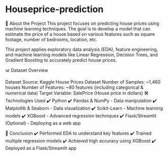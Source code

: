 # Houseprice-prediction
📌 About the Project This project focuses on predicting house prices using machine learning techniques. The goal is to develop a model that can estimate the price of a house based on various features such as square footage, number of bedrooms, location, etc.

This project applies exploratory data analysis (EDA), feature engineering, and machine learning models like Linear Regression, Decision Trees, and Gradient Boosting to accurately predict house prices.

📊 Dataset Overview

Dataset Source: Kaggle House Prices Dataset
Number of Samples: ~1,460 houses
Number of Features: ~80 features (including categorical & numerical data)
Target Variable: SalePrice (House price in dollars)
🛠️ Technologies Used ✔️ Python ✔️ Pandas & NumPy - Data manipulation ✔️ Matplotlib & Seaborn - Data visualization ✔️ Scikit-Learn - Machine learning models ✔️ XGBoost - Advanced regression techniques ✔️ Flask/Streamlit (Optional) - Deploying as a web app

📌 Conclusion ✔️ Performed EDA to understand key features ✔️ Trained multiple regression models ✔️ Achieved high accuracy using XGBoost ✔️ Deployed as a Flask/Streamlit app
